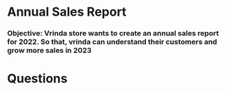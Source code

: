 # Annual Sales Report 

### Objective: Vrinda store wants to create an annual sales report for 2022. So that, vrinda can understand their customers and grow more sales in 2023

# Questions

#### 
